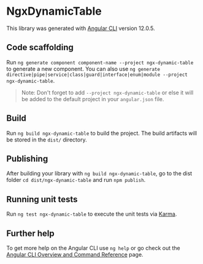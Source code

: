 # NgxDynamicTable

This library was generated with [Angular CLI](https://github.com/angular/angular-cli) version 12.0.5.

## Code scaffolding

Run `ng generate component component-name --project ngx-dynamic-table` to generate a new component. You can also use `ng generate directive|pipe|service|class|guard|interface|enum|module --project ngx-dynamic-table`.
> Note: Don't forget to add `--project ngx-dynamic-table` or else it will be added to the default project in your `angular.json` file. 

## Build

Run `ng build ngx-dynamic-table` to build the project. The build artifacts will be stored in the `dist/` directory.

## Publishing

After building your library with `ng build ngx-dynamic-table`, go to the dist folder `cd dist/ngx-dynamic-table` and run `npm publish`.

## Running unit tests

Run `ng test ngx-dynamic-table` to execute the unit tests via [Karma](https://karma-runner.github.io).

## Further help

To get more help on the Angular CLI use `ng help` or go check out the [Angular CLI Overview and Command Reference](https://angular.io/cli) page.
